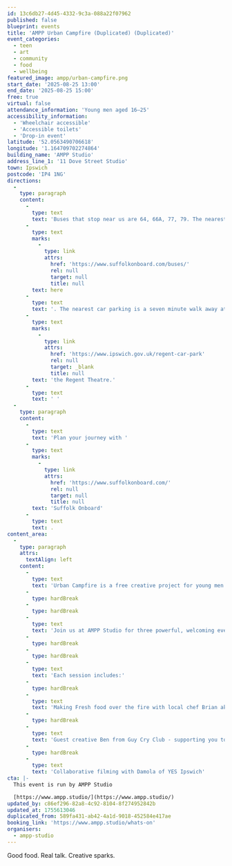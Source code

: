 ```yaml
---
id: 13c6db27-4d45-4332-9c3a-088a22f07962
published: false
blueprint: events
title: 'AMPP Urban Campfire (Duplicated) (Duplicated)'
event_categories:
  - teen
  - art
  - community
  - food
  - wellbeing
featured_image: ampp/urban-campfire.png
start_date: '2025-08-25 13:00'
end_date: '2025-08-25 15:00'
free: true
virtual: false
attendance_information: 'Young men aged 16–25'
accessibility_information:
  - 'Wheelchair accessible'
  - 'Accessible toilets'
  - 'Drop-in event'
latitude: '52.0563490706618'
longitude: '1.164709702274864'
building_name: 'AMPP Studio'
address_line_1: '11 Dove Street Studio'
town: Ipswich
postcode: 'IP4 1NG'
directions:
  -
    type: paragraph
    content:
      -
        type: text
        text: 'Buses that stop near us are 64, 66A, 77, 79. The nearest bus stop is one minute walk away, see the latest bus timetables '
      -
        type: text
        marks:
          -
            type: link
            attrs:
              href: 'https://www.suffolkonboard.com/buses/'
              rel: null
              target: null
              title: null
        text: here
      -
        type: text
        text: '. The nearest car parking is a seven minute walk away at '
      -
        type: text
        marks:
          -
            type: link
            attrs:
              href: 'https://www.ipswich.gov.uk/regent-car-park'
              rel: null
              target: _blank
              title: null
        text: 'the Regent Theatre.'
      -
        type: text
        text: ' '
  -
    type: paragraph
    content:
      -
        type: text
        text: 'Plan your journey with '
      -
        type: text
        marks:
          -
            type: link
            attrs:
              href: 'https://www.suffolkonboard.com/'
              rel: null
              target: null
              title: null
        text: 'Suffolk Onboard'
      -
        type: text
        text: .
content_area:
  -
    type: paragraph
    attrs:
      textAlign: left
    content:
      -
        type: text
        text: 'Urban Campfire is a free creative project for young men aged 16–25 in Ipswich.'
      -
        type: hardBreak
      -
        type: hardBreak
      -
        type: text
        text: 'Join us at AMPP Studio for three powerful, welcoming evening sessions where food, conversation, and creativity come together to build community and confidence.'
      -
        type: hardBreak
      -
        type: hardBreak
      -
        type: text
        text: 'Each session includes:'
      -
        type: hardBreak
      -
        type: text
        text: 'Making Fresh food over the fire with local chef Brian aka Knife of Brian'
      -
        type: hardBreak
      -
        type: text
        text: 'Guest creative Ben from Guy Cry Club - supporting you to design a mural'
      -
        type: hardBreak
      -
        type: text
        text: 'Collaborative filming with Damola of YES Ipswich'
cta: |-
  This event is run by AMPP Studio

  [https://www.ampp.studio/](https://www.ampp.studio/)
updated_by: c86ef296-82a8-4c92-8104-8f274952842b
updated_at: 1755613046
duplicated_from: 589fa431-ab42-4a1d-9018-452584e417ae
booking_link: 'https://www.ampp.studio/whats-on'
organisers:
  - ampp-studio
---
```

Good food. Real talk. Creative sparks.